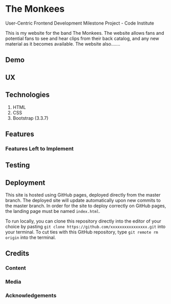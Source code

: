# The Monkees

User-Centric Frontend Development Milestone Project - Code Institute 

This is my website for the band The Monkees. The website allows fans and potential fans to see and hear clips from their back catalog, and any new material as it becomes available.
The website also.......

## Demo



## UX



## Technologies
1. HTML
2. CSS
3. Bootstrap (3.3.7)


## Features



### Features Left to Implement



## Testing



## Deployment
This site is hosted using GitHub pages, deployed directly from the master branch. The deployed site will update automatically upon new commits to the master branch. In order for the site to deploy correctly on GitHub pages, the landing page must be named `index.html`.

To run locally, you can clone this repository directly into the editor of your choice by pasting `git clone https://github.com/xxxxxxxxxxxxxxxx.git` into your terminal. To cut ties with this GitHub repository, type `git remote rm origin` into the terminal.


## Credits


### Content


### Media


### Acknowledgements
